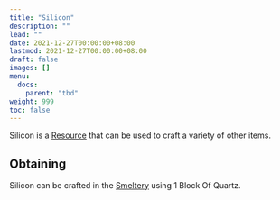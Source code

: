 ```yaml
---
title: "Silicon"
description: ""
lead: ""
date: 2021-12-27T00:00:00+08:00
lastmod: 2021-12-27T00:00:00+08:00
draft: false
images: []
menu: 
  docs:
    parent: "tbd"
weight: 999
toc: false
---
```


Silicon is a [Resource](https://github.com/Slimefun/Slimefun4/wiki/Resources) that can be used to craft a variety of other items.

## Obtaining

Silicon can be crafted in the [Smeltery](https://github.com/Slimefun/Slimefun4/wiki/Smeltery) using 1 Block Of Quartz.
